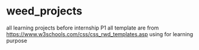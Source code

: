 # weed_projects
all learning projects before internship P1
all template are from https://www.w3schools.com/css/css_rwd_templates.asp using for learning purpose
